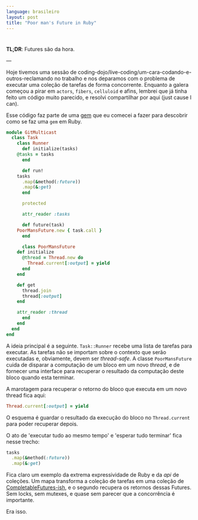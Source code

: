 ```yaml
---
language: brasileiro
layout: post
title: "Poor man's Future in Ruby"
---
```


# <p hidden>Poor man's Future in Ruby<p hidden>

**TL;DR**: Futures são da hora.

&#x2014;

Hoje tivemos uma sessão de
coding-dojo/live-coding/um-cara-codando-e-outros-reclamando no trabalho e nos
deparamos com o problema de executar uma coleção de tarefas de forma
concorrente. Enquanto a galera começou a pirar em `actors`, `fibers`,
`celluloid` e afins, lembrei que já tinha feito um código muito parecido, e
resolvi compartilhar por aqui (just cause I can).

Esse código faz parte de uma [gem](http://github.com/rranelli/git_multicast) que eu comecei a fazer para descobrir como se
faz uma `gem` em Ruby.

```ruby
module GitMulticast
  class Task
    class Runner
      def initialize(tasks)
	@tasks = tasks
      end

      def run!
	tasks
	  .map(&method(:future))
	  .map(&:get)
      end

      protected

      attr_reader :tasks

      def future(task)
	PoorMansFuture.new { task.call }
      end

      class PoorMansFuture
	def initialize
	  @thread = Thread.new do
	    Thread.current[:output] = yield
	  end
	end

	def get
	  thread.join
	  thread[:output]
	end

	attr_reader :thread
      end
    end
  end
end
```

A ideia principal é a seguinte. `Task::Runner` recebe uma lista de tarefas
para executar. As tarefas não se importam sobre o contexto que serão
executadas e, obviamente, devem ser *thread-safe*. A classe `PoorMansFuture`
cuida de disparar a computação de um bloco em um novo *thread*, e de fornecer
uma interface para recuperar o resultado da computação deste bloco quando esta
terminar.

A marotagem para recuperar o retorno do bloco que executa em um novo thread
fica aqui:

```ruby
Thread.current[:output] = yield
```

O esquema é guardar o resultado da execução do bloco no `Thread.current` para
poder recuperar depois.

O ato de 'executar tudo ao mesmo tempo' e 'esperar tudo terminar' fica nesse
trecho:

```ruby
tasks
  .map(&method(:future))
  .map(&:get)
```

Fica claro um exemplo da extrema expressividade de Ruby e da *api* de
coleções. Um mapa transforma a coleção de tarefas em uma coleção de
[CompletableFutures-ish](https://docs.oracle.com/javase/8/docs/api/java/util/concurrent/CompletableFuture.html), e o segundo recupera os retornos dessas Futures. Sem
locks, sem mutexes, e quase sem parecer que a concorrência é importante.

Era isso.
